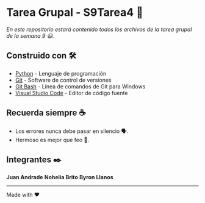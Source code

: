 ﻿# Tarea Grupal - S9Tarea4 📖

_En este repositorio estará contenido todos los archivos de la tarea grupal de la semana 9 😃._

## Construido con 🛠️

* [Python](https://www.python.org/) - Lenguaje de programación
* [Git](https://git-scm.com/) - Software de control de versiones
* [Git Bash](https://git-scm.com/downloads) - Línea de comandos de Git para Windows
* [Visual Studio Code](https://code.visualstudio.com/) - Editor de código fuente

## Recuerda siempre ☕

* Los errores nunca debe pasar en silencio 🗣.
* Hermoso es mejor que feo 🌺.

## Integrantes ✒️

**Juan Andrade**
**Nohelia Brito**
**Byron Llanos**

---
Made with ❤
